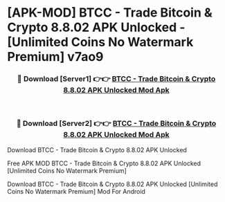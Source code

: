 # [APK-MOD] BTCC - Trade Bitcoin & Crypto 8.8.02 APK Unlocked - [Unlimited Coins No Watermark Premium] v7ao9



<div align="center">
<h3>🔴 Download [Server1] 👉👉 <a href="https://momento.my/?title=BTCC_-_Trade_Bitcoin_&_Crypto_8.8.02_APK_Unlocked">BTCC - Trade Bitcoin & Crypto 8.8.02 APK Unlocked Mod Apk</a></h3><br>

<h3>🔴 Download [Server2] 👉👉 <a href="https://momento.my/?title=BTCC_-_Trade_Bitcoin_&_Crypto_8.8.02_APK_Unlocked">BTCC - Trade Bitcoin & Crypto 8.8.02 APK Unlocked Mod Apk</a></h3>
</div>



Download BTCC - Trade Bitcoin & Crypto 8.8.02 APK Unlocked 

Free APK MOD BTCC - Trade Bitcoin & Crypto 8.8.02 APK Unlocked [Unlimited Coins No Watermark Premium]

Download BTCC - Trade Bitcoin & Crypto 8.8.02 APK Unlocked [Unlimited Coins No Watermark Premium] Mod For Android
